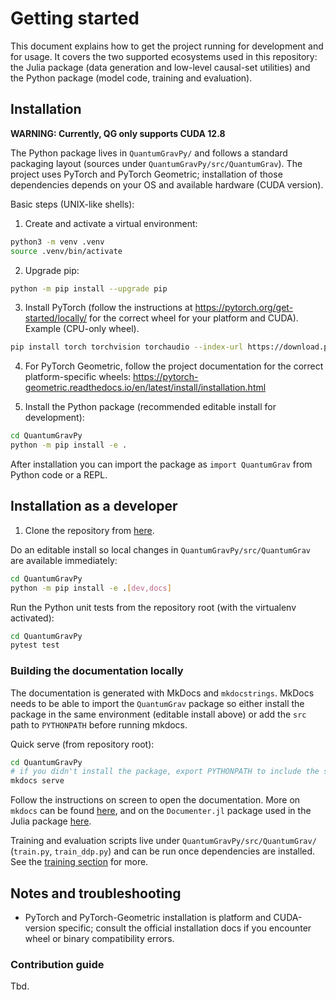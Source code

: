 # Getting started
This document explains how to get the project running for development and for usage. It covers the two supported ecosystems used in this repository: the Julia package (data generation and low-level causal-set utilities) and the Python package (model code, training and evaluation).

## Installation
**WARNING: Currently, QG only supports CUDA 12.8**

The Python package lives in `QuantumGravPy/` and follows a standard packaging layout (sources under `QuantumGravPy/src/QuantumGrav`). The project uses PyTorch and PyTorch Geometric; installation of those dependencies depends on your OS and available hardware (CUDA version).

Basic steps (UNIX-like shells):

1. Create and activate a virtual environment:

```bash
python3 -m venv .venv
source .venv/bin/activate
```

2. Upgrade pip:

```bash
python -m pip install --upgrade pip
```

3. Install PyTorch (follow the instructions at https://pytorch.org/get-started/locally/ for the correct wheel for your platform and CUDA). Example (CPU-only wheel).

```bash
pip install torch torchvision torchaudio --index-url https://download.pytorch.org/whl/cpu
```

4. For PyTorch Geometric, follow the project documentation for the correct platform-specific wheels: https://pytorch-geometric.readthedocs.io/en/latest/install/installation.html

5. Install the Python package (recommended editable install for development):

```bash
cd QuantumGravPy
python -m pip install -e .
```

After installation you can import the package as `import QuantumGrav` from Python code or a REPL.

## Installation as a developer
1. Clone the repository from [here](https://github.com/ssciwr/QuantumGrav).


Do an editable install so local changes in `QuantumGravPy/src/QuantumGrav` are available immediately:

```bash
cd QuantumGravPy
python -m pip install -e .[dev,docs]
```

Run the Python unit tests from the repository root (with the virtualenv activated):

```bash
cd QuantumGravPy
pytest test
```

### Building the documentation locally

The documentation is generated with MkDocs and `mkdocstrings`. MkDocs needs to be able to import the `QuantumGrav` package so either install the package in the same environment (editable install above) or add the `src` path to `PYTHONPATH` before running mkdocs.

Quick serve (from repository root):

```bash
cd QuantumGravPy
# if you didn't install the package, export PYTHONPATH to include the src dir
mkdocs serve
```
Follow the instructions on screen to open the documentation. More on `mkdocs` can be found [here](https://www.mkdocs.org/), and on the `Documenter.jl` package used in the Julia package [here](https://documenter.juliadocs.org/stable/).

Training and evaluation scripts live under `QuantumGravPy/src/QuantumGrav/` (`train.py`, `train_ddp.py`) and can be run once dependencies are installed.
See the [training section](./training_a_model.md) for more.

## Notes and troubleshooting

- PyTorch and PyTorch-Geometric installation is platform and CUDA-version specific; consult the official installation docs if you encounter wheel or binary compatibility errors.

### Contribution guide

Tbd.



